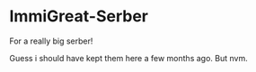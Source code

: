 # ImmiGreat-Serber
For a really big serber!

Guess i should have kept them here a few months ago. But nvm. 
